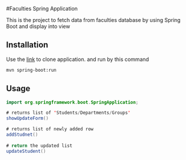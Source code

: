 
#Faculties Spring Application

This is the project to fetch data from faculties database
by using Spring Boot and display into view 

## Installation

Use the [link](https://abhishek186@bitbucket.org/abhishek186/faculties_spring.git) to clone application.
and run by this command
```bash
mvn spring-boot:run
```

## Usage

```java
import org.springframework.boot.SpringApplication;

# returns list of 'Students/Departments/Groups'
showUpdateForm()

# returns list of newly added row
addStudnet()
        
# return the updated list 
updateStudent()
```
